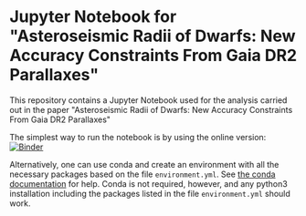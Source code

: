 # Jupyter Notebook for "Asteroseismic Radii of Dwarfs: New Accuracy Constraints From Gaia DR2 Parallaxes"

This repository contains a Jupyter Notebook used for the analysis carried out in
the paper "Asteroseismic Radii of Dwarfs: New Accuracy Constraints From Gaia DR2 Parallaxes"

The simplest way to run the notebook is by using the online version:
[![Binder](https://mybinder.org/badge.svg)](https://mybinder.org/v2/gh/csahlholdt/testing_ast_radii/master)

Alternatively, one can use conda and create an environment
with all the necessary packages based on the file `environment.yml`.
See [the conda documentation](https://conda.io/docs/user-guide/tasks/manage-environments.html#creating-an-environment-from-an-environment-yml-file)
for help.
Conda is not required, however, and any python3 installation including the packages
listed in the file `environment.yml` should work.
